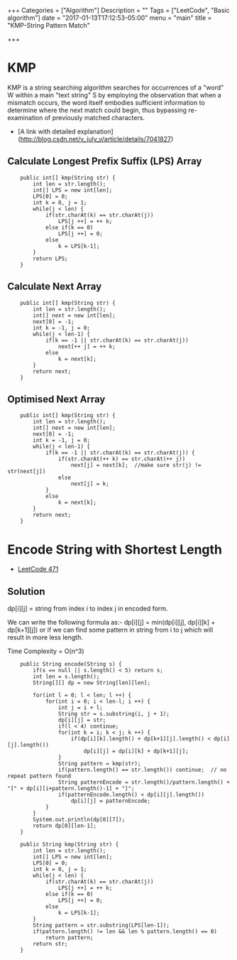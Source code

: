 +++
Categories = ["Algorithm"]
Description = ""
Tags = ["LeetCode", "Basic algorithm"]
date = "2017-01-13T17:12:53-05:00"
menu = "main"
title = "KMP-String Pattern Match"

+++

# KMP
KMP is a string searching algorithm searches for occurrences of a "word" W within a main "text string" S by employing the observation that when a mismatch occurs, the word itself embodies sufficient information to determine where the next match could begin, thus bypassing re-examination of previously matched characters.

- [A link with detailed explanation] (http://blog.csdn.net/v_july_v/article/details/7041827)


## Calculate Longest Prefix Suffix (LPS) Array

```
    public int[] kmp(String str) {
        int len = str.length();
        int[] LPS = new int[len];
        LPS[0] = 0;
        int k = 0, j = 1;
        while(j < len) {
            if(str.charAt(k) == str.charAt(j))
                LPS[j ++] = ++ k;
            else if(k == 0)
                LPS[j ++] = 0;
            else
                k = LPS[k-1];
        }
		return LPS;
    }

```

## Calculate Next Array

```
    public int[] kmp(String str) {
        int len = str.length();
        int[] next = new int[len];
        next[0] = -1;
        int k = -1, j = 0;
        while(j < len-1) {
            if(k == -1 || str.charAt(k) == str.charAt(j))
                next[++ j] = ++ k;
            else 
                k = next[k];
        }
        return next;
    }

```

## Optimised Next Array

```
    public int[] kmp(String str) {
        int len = str.length();
        int[] next = new int[len];
        next[0] = -1;
        int k = -1, j = 0;
        while(j < len-1) {
            if(k == -1 || str.charAt(k) == str.charAt(j)) {
                if(str.charAt(++ k) == str.charAt(++ j))
                    next[j] = next[k];  //make sure str(j) != str(next[j])
                else    
                    next[j] = k;
            }
            else 
                k = next[k];
        }
        return next;
    }

```

# Encode String with Shortest Length

- [LeetCode 471](https://leetcode.com/problems/encode-string-with-shortest-length/) 

## Solution

dp[i][j] = string from index i to index j in encoded form.

We can write the following formula as:-
dp[i][j] = min(dp[i][j], dp[i][k] + dp[k+1][j]) or if we can find some pattern in string from i to j which will result in more less length.

Time Complexity = O(n^3)

```
    public String encode(String s) {
        if(s == null || s.length() < 5) return s;
        int len = s.length();
        String[][] dp = new String[len][len];
        
        for(int l = 0; l < len; l ++) {
            for(int i = 0; i < len-l; i ++) {
                int j = i + l;
                String str = s.substring(i, j + 1);
                dp[i][j] = str;
                if(l < 4) continue;
                for(int k = i; k < j; k ++) {
                    if(dp[i][k].length() + dp[k+1][j].length() < dp[i][j].length())
                        dp[i][j] = dp[i][k] + dp[k+1][j];
                }
                String pattern = kmp(str);
                if(pattern.length() == str.length()) continue;  // no repeat pattern found
                String patternEncode = str.length()/pattern.length() + "[" + dp[i][i+pattern.length()-1] + "]";
                if(patternEncode.length() < dp[i][j].length())
                    dp[i][j] = patternEncode;
            }
        }
        System.out.println(dp[0][7]);
        return dp[0][len-1];
    }
    
    public String kmp(String str) {
        int len = str.length();
        int[] LPS = new int[len];
        LPS[0] = 0;
        int k = 0, j = 1;
        while(j < len) {
            if(str.charAt(k) == str.charAt(j))
                LPS[j ++] = ++ k;
            else if(k == 0)
                LPS[j ++] = 0;
            else
                k = LPS[k-1];
        }
        String pattern = str.substring(LPS[len-1]);
        if(pattern.length() != len && len % pattern.length() == 0)
            return pattern;
        return str;
    }

```

